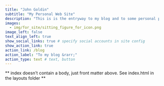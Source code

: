 ```yaml
---
title: "John Goldin"
subtitle: "My Personal Web Site"
description: "This is is the entryway to my blog and to some personal projects. The topics have to do with R or travel or whatever else is of interest."
images:
  - img/for_site/sitting_figure_for_icon.png
image_left: false
text_align_left: true
show_social_links: true # specify social accounts in site config
show_action_link: true
action_link: /blog
action_label: "To my blog &rarr;"
action_type: text # text, button
---
```


** index doesn't contain a body, just front matter above.
See index.html in the layouts folder **
